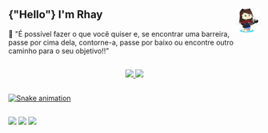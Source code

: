 <div>
  <img  align="right" height="50" width="50" alt="rhay-git" src="rhay.jpg";
  
</div>

## {"Hello"} I'm Rhay

🧠 "É possível fazer o que você quiser e, se encontrar uma barreira, passe por cima dela, contorne-a, passe por baixo ou encontre outro caminho para o seu objetivo!!"
##
  
<div align="center">
  <a href="https://github.com/rhaycf">
  <img height="150em" src="https://github-readme-stats.vercel.app/api?username=rhaycf&show_icons=true&theme=highcontrast&include_all_commits=true&count_private=true"/>
  <img height="150em" src="https://github-readme-stats.vercel.app/api/top-langs/?username=rhaycf&layout=compact&langs_count=7&theme=highcontrast"/>
</div>
 
 ##
 
 <div>
  
  ![Snake animation](https://github.com/rhaycf/rhaycf/blob/output/github-contribution-grid-snake.svg)
  
 </div>

##
  
 <div>
   	<a href="https://twitter.com/FabresRhayane" target="_blank"><img src="https://img.shields.io/badge/Twitter-1DA1F2?style=for-the-badge&logo=twitter&logoColor=white" target="_blank"></a>
  <a href = "mailto:rhayanefabres@gmail.com"><img src="https://img.shields.io/badge/Gmail-D14836?style=for-the-badge&logo=gmail&logoColor=white" target="_blank"></a>
  <a href="https://www.linkedin.com/in/fabres-rhayane/" target="_blank"><img src="https://img.shields.io/badge/-LinkedIn-%230077B5?style=for-the-badge&logo=linkedin&logoColor=white" target="_blank"></a> 
 </div>
 

